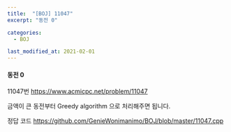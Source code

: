 ```yaml
---
title:  "[BOJ] 11047"
excerpt: "동전 0"

categories:
  - BOJ

last_modified_at: 2021-02-01
---
```


#### 동전 0

11047번 <https://www.acmicpc.net/problem/11047>

금액이 큰 동전부터 Greedy algorithm 으로 처리해주면 됩니다.

정답 코드 <https://github.com/GenieWonimanimo/BOJ/blob/master/11047.cpp>